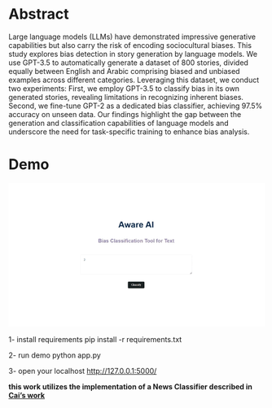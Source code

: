 # Abstract
Large language models (LLMs) have demonstrated impressive generative capabilities but also carry the risk of encoding sociocultural biases. This study explores bias
detection in story generation by language models. We use GPT-3.5 to automatically
generate a dataset of 800 stories, divided equally between English and Arabic
comprising biased and unbiased examples across different categories. Leveraging
this dataset, we conduct two experiments: First, we employ GPT-3.5 to classify
bias in its own generated stories, revealing limitations in recognizing inherent
biases. Second, we fine-tune GPT-2 as a dedicated bias classifier, achieving 97.5%
accuracy on unseen data. Our findings highlight the gap between the generation
and classification capabilities of language models and underscore the need for
task-specific training to enhance bias analysis.


# Demo

![alt text](https://github.com/ReemAlsharabi/BiasDetectorLLM/blob/main/job%20ad.gif)

1- install requirements
pip install -r requirements.txt

2- run demo
python app.py

3- open your localhost 
http://127.0.0.1:5000/



**this work utilizes the implementation of a News Classifier described in [Cai’s work](https://github.com/haocai1992/GPT2-News-Classifier)**
